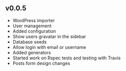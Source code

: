 ## v0.0.5

- WordPress importer
- User management
- Added configuration
- Show users gravatar in the sidebar
- Database seeds
- Allow login with email or username
- Added generators
- Started work on Rspec tests and testing with Travis
- Posts form design changes